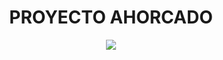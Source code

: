 <h1 align= center>PROYECTO AHORCADO</h1>
<p align = center><img src = https://play.google.com/store/apps/details?id=com.juego.ahorcado&hl=es_MX></p>

 
